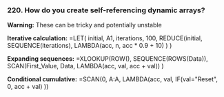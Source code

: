### 220. **How do you create self-referencing dynamic arrays?**

**Warning:** These can be tricky and potentially unstable

**Iterative calculation:**
=LET(
initial, A1,
iterations, 100,
REDUCE(initial, SEQUENCE(iterations),
LAMBDA(acc, n, acc * 0.9 + 10)
)
)

**Expanding sequences:**
=XLOOKUP(ROW(),
SEQUENCE(ROWS(Data)),
SCAN(First_Value, Data, LAMBDA(acc, val, acc + val))
)

**Conditional cumulative:**
=SCAN(0, A:A, LAMBDA(acc, val,
IF(val="Reset", 0, acc + val)
))
